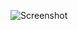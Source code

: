 ![Screenshot](https://raw.githubusercontent.com/Cryakl/Ultimate-RAT-Collection/refs/heads/main/NjRat/SpiderVirusRat/Screenshot.png)
